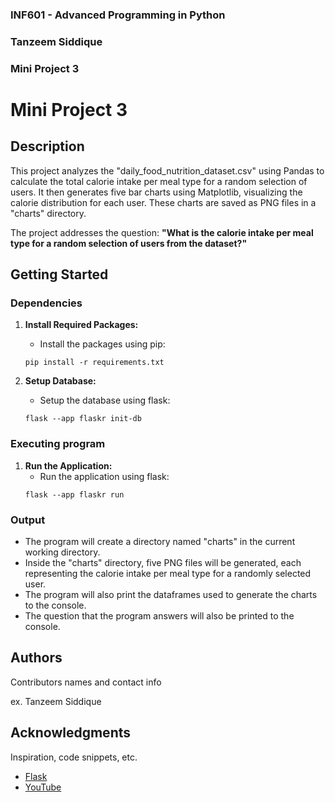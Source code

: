 ### INF601 - Advanced Programming in Python
### Tanzeem Siddique
### Mini Project 3


# Mini Project 3

## Description

This project analyzes the "daily_food_nutrition_dataset.csv" using Pandas to calculate the total calorie intake per meal type for a random selection of users. It then generates five bar charts using Matplotlib, visualizing the calorie distribution for each user. These charts are saved as PNG files in a "charts" directory.

The project addresses the question: **"What is the calorie intake per meal type for a random selection of users from the dataset?"**

## Getting Started


### Dependencies

1.  **Install Required Packages:**
    * Install the packages using pip:
    ```
    pip install -r requirements.txt
    ```

2.  **Setup Database:**
    * Setup the database using flask:
    ```
    flask --app flaskr init-db
    ```

### Executing program

1.  **Run the Application:**
    * Run the application using flask:
    ```
    flask --app flaskr run
    ```

### Output

* The program will create a directory named "charts" in the current working directory.
* Inside the "charts" directory, five PNG files will be generated, each representing the calorie intake per meal type for a randomly selected user.
* The program will also print the dataframes used to generate the charts to the console.
* The question that the program answers will also be printed to the console.

## Authors

Contributors names and contact info

ex. Tanzeem Siddique

## Acknowledgments

Inspiration, code snippets, etc.
* [Flask](https://flask.palletsprojects.com/en/stable/tutorial/)
* [YouTube](https://www.youtube.com/watch?v=Yry14DldSvs)